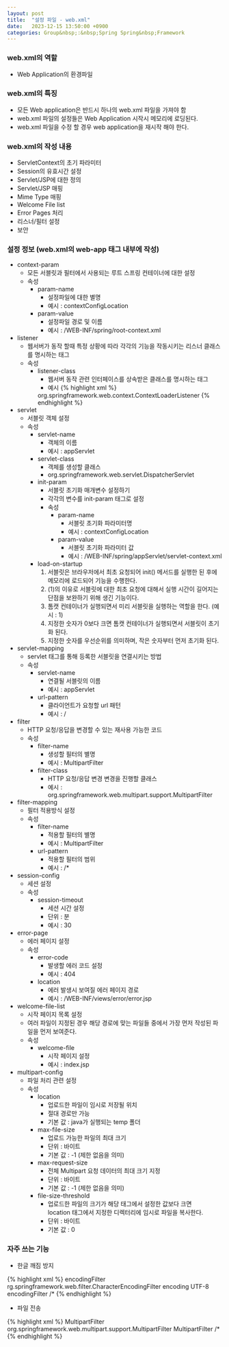 ```yaml
---
layout: post
title:  "설정 파일 - web.xml"
date:   2023-12-15 13:50:00 +0900
categories: Group&nbsp;:&nbsp;Spring Spring&nbsp;Framework
---
```


### web.xml의 역할

- Web Application의 환경파일

### web.xml의 특징

- 모든 Web application은 반드시 하나의 web.xml 파일을 가져야 함
- web.xml 파일의 설정들은 Web Application 시작시 메모리에 로딩된다.
- web.xml 파일을 수정 할 경우 web application을 재시작 해야 한다.

### web.xml의 작성 내용

- ServletContext의 초기 파라미터
- Session의 유효시간 설정
- Servlet/JSP에 대한 정의
- Servlet/JSP 매핑
- Mime Type 매핑
- Welcome File list
- Error Pages 처리
- 리스너/필터 설정
- 보안

### 설정 정보 (web.xml의 web-app 태그 내부에 작성)

- context-param
    - 모든 서블릿과 필터에서 사용되는 루트 스프링 컨테이너에 대한 설정
    - 속성
        - param-name
            - 설정파일에 대한 별명
            - 예시 : contextConfigLocation
        - param-value
            - 설정파일 경로 및 이름
            - 예시 : /WEB-INF/spring/root-context.xml
- listener
    - 웹서버가 동작 할때 특정 상황에 따라 각각의 기능을 작동시키는 리스너 클래스를 명시하는 태그
    - 속성
        - listener-class
            - 웹서버 동작 관련 인터페이스를 상속받은 클래스를 명시하는 태그
            - 예시
            {% highlight xml %}
            <listener>
                <listener-class>org.springframework.web.context.ContextLoaderListener</listener-class>
            </listener>
            {% endhighlight %}
- servlet
    - 서블릿 객체 설정
    - 속성
        - servlet-name
            - 객체의 이름
            - 예시 : appServlet
        - servlet-class
            - 객체를 생성할 클래스
            - org.springframework.web.servlet.DispatcherServlet
        - init-param
            - 서블릿 초기화 매개변수 설정하기
            - 각각의 변수를 init-param 태그로 설정
            - 속성
                - param-name
                    - 서블릿 초기화 파라미터명
                    - 예시 : contextConfigLocation
                - param-value
                    - 서블릿 초기화 파라미터 값
                    - 예시 : /WEB-INF/spring/appServlet/servlet-context.xml
        - load-on-startup
            1. 서블릿은 브라우저에서 최초 요청되어 init() 메서드를 실행한 된 후에 메모리에 로드되어 기능을 수행한다.
            2. (1)의 이유로 서블릿에 대한 최초 요청에 대해서 실행 시간이 길어지는 단점을 보완하기 위해 생긴 기능이다.
            3. 톰캣 컨테이너가 실행되면서 미리 서블릿을 실행하는 역할을 한다. (예시 : 1)
            4. 지정한 숫자가 0보다 크면 톰캣 컨테이너가 실행되면서 서블릿이 초기화 된다.
            5. 지정한 숫자를 우선순위를 의미하며, 작은 숫자부터 먼저 초기화 된다.
- servlet-mapping
    - servlet 태그를 통해 등록한 서블릿을 연결시키는 방법
    - 속성
        - servlet-name
            - 연결될 서블릿의 이름
            - 예시 : appServlet
        - url-pattern
            - 클라이언트가 요청할 url 패턴
            - 예시 : /
- filter
    - HTTP 요청/응답을 변경할 수 있는 재사용 가능한 코드
    - 속성
        - filter-name
            - 생성할 필터의 별명
            - 예시 : MultipartFilter
        - filter-class
            - HTTP 요청/응답 변경 변경을 진행할 클래스
            - 예시 : org.springframework.web.multipart.support.MultipartFilter
- filter-mapping
    - 필터 적용방식 설정
    - 속성
        - filter-name
            - 적용할 필터의 별명
            - 예시 : MultipartFilter
        - url-pattern
            - 적용할 필터의 범위
            - 예시 : /*
- session-config
    - 세션 설정
    - 속성
        - session-timeout
            - 세션 시간 설정
            - 단위 : 분
            - 예시 : 30
- error-page
    - 에러 페이지 설정
    - 속성
        - error-code
            - 발생할 에러 코드 설정
            - 예시 : 404
        - location
            - 에러 발생시 보여질 에러 페이지 경로
            - 예시 : /WEB-INF/views/error/error.jsp
- welcome-file-list
    - 시작 페이지 목록 설정
    - 여러 파일이 지정된 경우 해당 경로에 맞는 파일들 중에서 가장 먼저 작성된 파일을 먼저 보여준다.
    - 속성
        - welcome-file
            - 시작 페이지 설정
            - 예시 : index.jsp
- multipart-config
    - 파일 처리 관련 설정
    - 속성
        - location
            - 업로드한 파일이 임시로 저장될 위치
            - 절대 경로만 가능
            - 기본 값 : java가 실행되는 temp 폴더
        - max-file-size
            - 업로드 가능한 파일의 최대 크기
            - 단위 : 바이트
            - 기본 값 :  -1 (제한 없음을 의미)
        - max-request-size
            - 전체 Multipart 요청 데이터의 최대 크기 지정
            -  단위 : 바이트
            - 기본 값 :  -1 (제한 없음을 의미)
        - file-size-threshold
            - 업로드한 파일의 크기가 해당 태그에서 설정한 값보다 크면  
            location 태그에서 지정한 디렉터리에 임시로 파일을 복사한다.
            - 단위 : 바이트
            - 기본 값 : 0

### 자주 쓰는 기능

- 한글 깨짐 방지

{% highlight xml %}
<filter>
    <filter-name>encodingFilter</filter-name>
    <filter-class>rg.springframework.web.filter.CharacterEncodingFilter</filter-class>
    <init-param>
        <param-name>encoding</param-name>
        <param-value>UTF-8</param-value>
    </init-param>
</filter>
<filter-mapping>
    <filter-name>encodingFilter</filter-name>
    <url-pattern>/*</url-pattern>
</filter-mapping>
{% endhighlight %}

- 파일 전송

{% highlight xml %}
<filter>
    <filter-name>MultipartFilter</filter-name>
    <filter-class>org.springframework.web.multipart.support.MultipartFilter</filter-class>
</filter>
<filter-mapping>
    <filter-name>MultipartFilter</filter-name>
    <url-pattern>/*</url-pattern>
</filter-mapping>
{% endhighlight %}